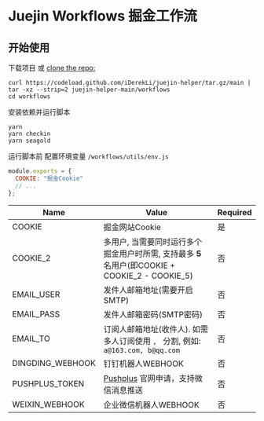 # Juejin Workflows 掘金工作流

## 开始使用

下载项目 或 [ clone the repo:](https://github.com/iDerekLi/juejin-helper)
```shell
curl https://codeload.github.com/iDerekLi/juejin-helper/tar.gz/main | tar -xz --strip=2 juejin-helper-main/workflows
cd workflows
```

安装依赖并运行脚本
```shell
yarn
yarn checkin
yarn seagold
```

运行脚本前 配置环境变量 `/workflows/utils/env.js`

```javascript
module.exports = {
  COOKIE: "掘金Cookie"
  // ...
};
```

| Name | Value | Required |
| --- | --- | --- |
| COOKIE | 掘金网站Cookie  | 是 |
| COOKIE_2 | 多用户, 当需要同时运行多个掘金用户时所需, 支持最多 **5** 名用户(即COOKIE + COOKIE_2 - COOKIE_5)  | 否 |
| EMAIL_USER | 发件人邮箱地址(需要开启 SMTP) | 否 |
| EMAIL_PASS | 发件人邮箱密码(SMTP密码) | 否 |
| EMAIL_TO | 订阅人邮箱地址(收件人). 如需多人订阅使用 `, ` 分割, 例如: `a@163.com, b@qq.com` | 否 |
| DINGDING_WEBHOOK | 钉钉机器人WEBHOOK | 否 |
| PUSHPLUS_TOKEN | [Pushplus](http://www.pushplus.plus/) 官网申请，支持微信消息推送 | 否 |
|   WEIXIN_WEBHOOK | 企业微信机器人WEBHOOK                                    | 否 |
